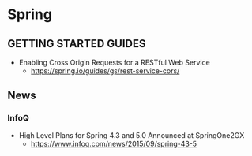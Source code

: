 # Spring
## GETTING STARTED GUIDES
* Enabling Cross Origin Requests for a RESTful Web Service
  * https://spring.io/guides/gs/rest-service-cors/

## News
### InfoQ
* High Level Plans for Spring 4.3 and 5.0 Announced at SpringOne2GX
  * https://www.infoq.com/news/2015/09/spring-43-5
